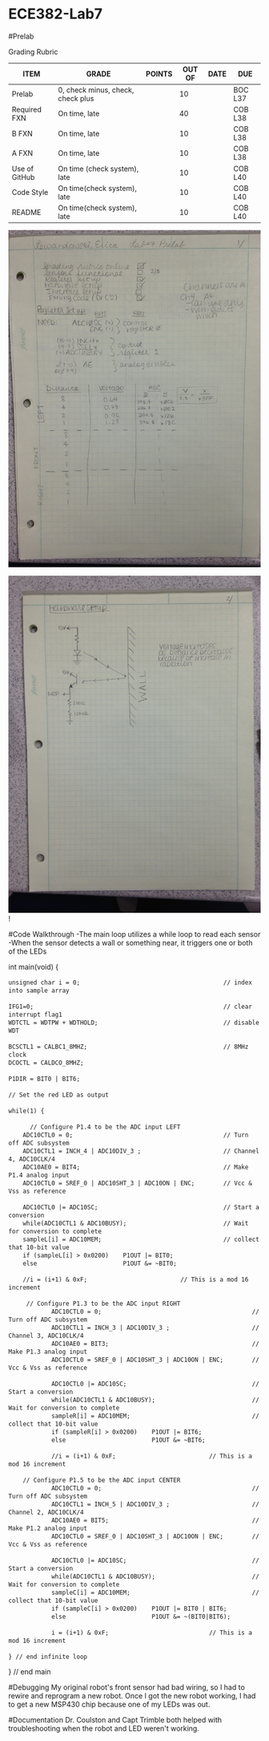 ECE382-Lab7
===========
#Prelab

Grading Rubric

| ITEM | GRADE | POINTS | OUT OF | DATE | DUE |
|------|-------|--------|--------|------|-----|
| Prelab | 0, check minus, check, check plus |  | 10 | | BOC L37|
| Required FXN | On time, late |  | 40 |  | COB L38 |
| B FXN | On time, late |  | 10 |  | COB L38 |
| A FXN | On time, late |  | 10 |  | COB L38 |
| Use of GitHub | On time (check system), late |  | 10 |  | COB L40 |
| Code Style | On time(check system), late |  | 10 |  | COB L40 |
| README | On time(check system), late |  | 10 |  | COB L40 |

![](IMG_4493.JPG)

![](IMG_4494.JPG)!

#Code Walkthrough
-The main loop utilizes a while loop to read each sensor 
-When the sensor detects a wall or something near, it triggers one or both of the LEDs

int main(void) {

	unsigned char i = 0;										// index into sample array

	IFG1=0; 													// clear interrupt flag1
	WDTCTL = WDTPW + WDTHOLD;									// disable WDT

	BCSCTL1 = CALBC1_8MHZ;										// 8MHz clock
	DCOCTL = CALDCO_8MHZ;

	P1DIR = BIT0 | BIT6;

	// Set the red LED as output

	while(1) {

		  // Configure P1.4 to be the ADC input LEFT
		ADC10CTL0 = 0;											// Turn off ADC subsystem
		ADC10CTL1 = INCH_4 | ADC10DIV_3 ;						// Channel 4, ADC10CLK/4
		ADC10AE0 = BIT4;		 								// Make P1.4 analog input
		ADC10CTL0 = SREF_0 | ADC10SHT_3 | ADC10ON | ENC;		// Vcc & Vss as reference

		ADC10CTL0 |= ADC10SC;									// Start a conversion
		while(ADC10CTL1 & ADC10BUSY);							// Wait for conversion to complete
		sampleL[i] = ADC10MEM;									// collect that 10-bit value
		if (sampleL[i] > 0x0200)	P1OUT |= BIT0;
		else						P1OUT &= ~BIT0;

		//i = (i+1) & 0xF;							// This is a mod 16 increment

		 // Configure P1.3 to be the ADC input RIGHT
				ADC10CTL0 = 0;											// Turn off ADC subsystem
				ADC10CTL1 = INCH_3 | ADC10DIV_3 ;						// Channel 3, ADC10CLK/4
				ADC10AE0 = BIT3;		 								// Make P1.3 analog input
				ADC10CTL0 = SREF_0 | ADC10SHT_3 | ADC10ON | ENC;		// Vcc & Vss as reference

				ADC10CTL0 |= ADC10SC;									// Start a conversion
				while(ADC10CTL1 & ADC10BUSY);							// Wait for conversion to complete
				sampleR[i] = ADC10MEM;									// collect that 10-bit value
				if (sampleR[i] > 0x0200)	P1OUT |= BIT6;
				else						P1OUT &= ~BIT6;

				//i = (i+1) & 0xF;							// This is a mod 16 increment

		// Configure P1.5 to be the ADC input CENTER
				ADC10CTL0 = 0;											// Turn off ADC subsystem
				ADC10CTL1 = INCH_5 | ADC10DIV_3 ;						// Channel 2, ADC10CLK/4
				ADC10AE0 = BIT5;		 								// Make P1.2 analog input
				ADC10CTL0 = SREF_0 | ADC10SHT_3 | ADC10ON | ENC;		// Vcc & Vss as reference

				ADC10CTL0 |= ADC10SC;									// Start a conversion
				while(ADC10CTL1 & ADC10BUSY);							// Wait for conversion to complete
				sampleC[i] = ADC10MEM;									// collect that 10-bit value
				if (sampleC[i] > 0x0200)	P1OUT |= BIT0 | BIT6;
				else						P1OUT &= ~(BIT0|BIT6);

				i = (i+1) & 0xF;							// This is a mod 16 increment

	} // end infinite loop

} // end main

#Debugging
My original robot's front sensor had bad wiring, so I had to rewire and reprogram a new robot. Once I got the new robot working, I had to get a new MSP430 chip because one of my LEDs was out. 

#Documentation 
Dr. Coulston and Capt Trimble both helped with troubleshooting when the robot and LED weren't working. 
